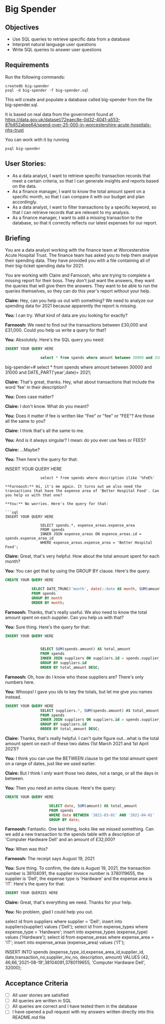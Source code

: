 # Big Spender

## Objectives

- Use SQL queries to retrieve specific data from a database
- Interpret natural language user questions
- Write SQL queries to answer user questions

## Requirements

Run the following commands:

```
createdb big-spender
psql -d big-spender -f big-spender.sql
```

This will create and populate a database called big-spender from the file big-spender.sql.

It is based on real data from the government found at
https://data.gov.uk/dataset/72eaec8e-0d32-4041-a553-87b852abee64/spend-over-25-000-in-worcestershire-acute-hospitals-nhs-trust

You can work with it by running

```
psql big-spender
```

## User Stories:

- As a data analyst, I want to retrieve specific transaction records that meet a certain criteria, so that I can generate insights and reports based on the data.
- As a finance manager, I want to know the total amount spent on a specific month, so that I can compare it with our budget and plan accordingly.
- As a data analyst, I want to filter transactions by a specific keyword, so that I can retrieve records that are relevant to my analysis.
- As a finance manager, I want to add a missing transaction to the database, so that it correctly reflects our latest expenses for our report.

## Briefing

You are a data analyst working with the finance team at Worcestershire Acute Hospital Trust. The finance team has asked you to help them analyse their spending data. They have provided you with a file containing all of their big-ticket spending data for 2021.

You are working with Claire and Farnoosh, who are trying to complete a missing report for their boss. They don't just want the answers, they want the queries that will give them the answers. They want to be able to run the queries themselves, so they can do this year's report without your help.

**Claire:** Hey, can you help us out with something? We need to analyze our spending data for 2021 because apparently the report is missing.

**You:** I can try. What kind of data are you looking for exactly?

**Farnoosh:** We need to find out the transactions between £30,000 and £31,000. Could you help us write a query for that?

**You:** Absolutely. Here's the SQL query you need:

```sql
INSERT YOUR QUERY HERE

                select * from spends where amount between 30000 and 31000 and DATE_PART('year',date)= 2021;

```

big-spender=# select \* from spends where amount between 30000 and 31000 and DATE_PART('year',date)= 2021;

**Claire:** That's great, thanks. Hey, what about transactions that include the word 'fee' in their description?

**You:** Does case matter?

**Claire:** I don't know. What do you meant?

**You:** Does it matter if fee is written like "Fee" or "fee" or "FEE"? Are those all the same to you?

**Claire:** I think that's all the same to me.

**You:** And is it always singular? I mean: do you ever use fees or FEES?

**Claire:** ...Maybe?

**You:** Then here's the query for that:

<!-- ```select * from spends where description ilike '%FeE%' -->

INSERT YOUR QUERY HERE

````
                select * from spends where description ilike '%FeE%'

**Farnoosh:** Hi, it's me again. It turns out we also need the transactions that have the expense area of 'Better Hospital Food'. Can you help us with that one?

**You:** No worries. Here's the query for that:

```sql
INSERT YOUR QUERY HERE

                SELECT spends.*, expense_areas.expense_area
                FROM spends
                INNER JOIN expense_areas ON expense_areas.id = spends.expense_area_id
                WHERE expense_areas.expense_area = 'Better Hospital Food';
````

**Claire:** Great, that's very helpful. How about the total amount spent for each month?

**You:** You can get that by using the GROUP BY clause. Here's the query:

```sql
CREATE YOUR QUERY HERE

            SELECT DATE_TRUNC('month', date)::date AS month, SUM(amount) AS total
            FROM spends
            GROUP BY month
            ORDER BY month;

```

**Farnoosh:** Thanks, that's really useful. We also need to know the total amount spent on each supplier. Can you help us with that?

**You:** Sure thing. Here's the query for that:

```sql
INSERT YOUR QUERY HERE


                SELECT SUM(spends.amount) AS total_amount
                FROM spends
                INNER JOIN suppliers ON suppliers.id = spends.supplier_id
                GROUP BY suppliers.id
                ORDER BY total_amount DESC;

```

**Farnoosh:** Oh, how do I know who these suppliers are? There's only numbers here.

**You:** Whoops! I gave you ids to key the totals, but let me give you names instead.

```sql
INSERT YOUR QUERY HERE
                SELECT suppliers.*, SUM(spends.amount) AS total_amount
                FROM spends
                INNER JOIN suppliers ON suppliers.id = spends.supplier_id
                GROUP BY suppliers.id
                ORDER BY total_amount DESC;

```

**Claire:** Thanks, that's really helpful. I can't quite figure out...what is the total amount spent on each of these two dates (1st March 2021 and 1st April 2021)?

**You:** I think you can use the BETWEEN clause to get the total amount spent on a range of dates, just like we used earlier.

**Claire:** But I think I _only_ want those two dates, not a range, or all the days in between.

**You:** Then you need an extra clause. Here's the query:

```sql
CREATE YOUR QUERY HERE

                    SELECT date, SUM(amount) AS total_amount
                    FROM spends
                    WHERE date BETWEEN '2021-03-01' AND '2021-04-01'
                    GROUP BY date;

```

**Farnoosh:** Fantastic. One last thing, looks like we missed something. Can we add a new transaction to the spends table with a description of 'Computer Hardware Dell' and an amount of £32,000?

**You:** When was this?

**Farnoosh:** The receipt says August 19, 2021

**You:** Sure thing. To confirm, the date is August 19, 2021, the transaction number is 38104091, the supplier invoice number is 3780119655, the supplier is 'Dell', the expense type is 'Hardware' and the expense area is 'IT'. Here's the query for that:

```sql
INSERT YOUR QUERIES HERE

```

**Claire:** Great, that's everything we need. Thanks for your help.

**You:** No problem, glad I could help you out.

select id from suppliers where supplier = 'Dell';
insert into suppliers(supplier) values ('Dell');
select id from expense_types where expense_type = 'Hardware';
insert into expense_types (expense_type) values ('Hardware');
select id from expense_areas where expense_area = 'IT';
insert into expense_areas (expense_area) values ('IT');

INSERT INTO spends (expense_type_id,expense_area_id,supplier_id, date,transaction_no,supplier_inv_no, description, amount)
VALUES (42, 46,66,'2021-08-19',38104091,3780119655, 'Computer Hardware Dell', 32000);

## Acceptance Criteria

- [ ] All user stories are satisfied
- [ ] All queries are written in SQL
- [ ] All queries are correct and I have tested them in the database
- [ ] I have opened a pull request with my answers written directly into this README.md file
